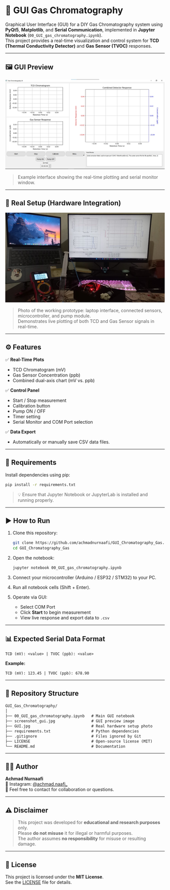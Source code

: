# 💨 GUI Gas Chromatography

Graphical User Interface (GUI) for a DIY Gas Chromatography system using **PyQt5**, **Matplotlib**, and **Serial Communication**, implemented in **Jupyter Notebook** (`00_GUI_gas_chromatography.ipynb`).  
This project provides a real-time visualization and control system for **TCD (Thermal Conductivity Detector)** and **Gas Sensor (TVOC)** responses.

---

## 🖼️ GUI Preview

![GUI Gas Chromatography](screenshot_gui.jpg)

> Example interface showing the real-time plotting and serial monitor window.

---

## 🔬 Real Setup (Hardware Integration)

![Real Setup](GUI.jpg)

> Photo of the working prototype: laptop interface, connected sensors, microcontroller, and pump module.  
> Demonstrates live plotting of both TCD and Gas Sensor signals in real-time.

---

## ⚙️ Features

✅ **Real-Time Plots**
- TCD Chromatogram (mV)
- Gas Sensor Concentration (ppb)
- Combined dual-axis chart (mV vs. ppb)

✅ **Control Panel**
- Start / Stop measurement  
- Calibration button  
- Pump ON / OFF  
- Timer setting  
- Serial Monitor and COM Port selection

✅ **Data Export**
- Automatically or manually save CSV data files.

---

## 🧰 Requirements

Install dependencies using pip:

```bash
pip install -r requirements.txt
```

> 💡 Ensure that Jupyter Notebook or JupyterLab is installed and running properly.

---

## ▶️ How to Run

1. Clone this repository:
   ```bash
   git clone https://github.com/achmadnurnaafi/GUI_Chromatography_Gas.git
   cd GUI_Chromatography_Gas
   ```

2. Open the notebook:
   ```bash
   jupyter notebook 00_GUI_gas_chromatography.ipynb
   ```

3. Connect your microcontroller (Arduino / ESP32 / STM32) to your PC.

4. Run all notebook cells (Shift + Enter).

5. Operate via GUI:
   - Select COM Port
   - Click **Start** to begin measurement
   - View live response and export data to `.csv`

---

## 📊 Expected Serial Data Format

```
TCD (mV): <value> | TVOC (ppb): <value>
```

**Example:**
```
TCD (mV): 123.45 | TVOC (ppb): 678.90
```

---

## 📂 Repository Structure

```
GUI_Gas_Chromatography/
│
├── 00_GUI_gas_chromatography.ipynb   # Main GUI notebook
├── screenshot_gui.jpg                # GUI preview image
├── GUI.jpg                           # Real hardware setup photo
├── requirements.txt                  # Python dependencies
├── .gitignore                        # Files ignored by Git
├── LICENSE                           # Open-source license (MIT)
└── README.md                         # Documentation
```

---

## 👨‍💻 Author

**Achmad Nurnaafi**  
📸 Instagram: [@achmad.naafi_](https://www.instagram.com/achmad.naafi_)  
📧 Feel free to contact for collaboration or questions.

---

## ⚠️ Disclaimer

> This project was developed for **educational and research purposes** only.  
> Please **do not misuse** it for illegal or harmful purposes.  
> The author assumes **no responsibility** for misuse or resulting damage.

---

## 🪪 License

This project is licensed under the **MIT License**.  
See the [LICENSE](LICENSE) file for details.
